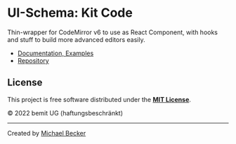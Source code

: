 # UI-Schema: Kit Code

Thin-wrapper for CodeMirror v6 to use as React Component, with hooks and stuff to build more advanced editors easily.

- [Documentation, Examples](https://ui-schema.bemit.codes/docs/kit-codemirror/kit-codemirror)
- [Repository](https://github.com/ui-schema/react-codemirror)

## License

This project is free software distributed under the [**MIT License**](https://github.com/ui-schema/ui-schema/blob/master/LICENSE).

© 2022 bemit UG (haftungsbeschränkt)

***

Created by [Michael Becker](https://i-am-digital.eu)
